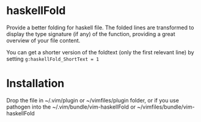 # haskellFold

Provide a better folding for haskell file. The folded lines are transformed
to display the type signature (if any) of the function, providing a great
overview of your file content.

You can get a shorter version of the foldtext (only the first relevant line)
by setting `g:haskellFold_ShortText = 1`

# Installation

Drop the file in ~/.vim/plugin or ~/vimfiles/plugin folder, or if you
use pathogen into the ~/.vim/bundle/vim-haskellFold or
~/vimfiles/bundle/vim-haskellFold
